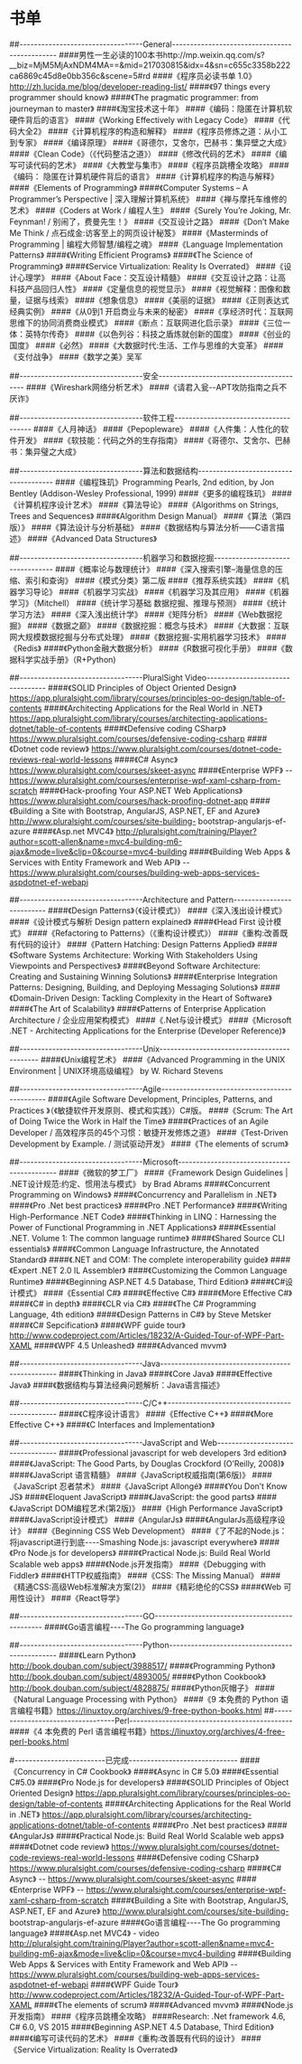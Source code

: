 # 书单
##----------------------------------General----------------------------------------------
####男性一生必读的100本书http://mp.weixin.qq.com/s?__biz=MjM5MjAxNDM4MA==&mid=217030815&idx=4&sn=c655c3358b222ca6869c45d8e0bb356c&scene=5#rd
####《程序员必读书单 1.0》http://zh.lucida.me/blog/developer-reading-list/
####《97 things every programmer should know》
####《The pragmatic programmer: from journeyman to master》
####《淘宝技术这十年》
####《编码：隐匿在计算机软硬件背后的语言》
####《Working Effectively with Legacy Code》
####《代码大全2》
####《计算机程序的构造和解释》
####《程序员修炼之道：从小工到专家》
####《编译原理》
####《哥德尔，艾舍尔，巴赫书：集异壁之大成》
####《Clean Code》（《代码整洁之道》）
####《修改代码的艺术》
####《编写可读代码的艺术》
####《大教堂与集市》
####《程序员跳槽全攻略》
####《编码： 隐匿在计算机硬件背后的语言》
####《计算机程序的构造与解释》
####《Elements of Programming》
####《Computer Systems – A Programmer’s Perspective | 深入理解计算机系统》
####《禅与摩托车维修的艺术》
####《Coders at Work / 编程人生》
####《Surely You’re Joking, Mr. Feynman! / 别闹了，费曼先生！》
####《交互设计之路》
####《Don’t Make Me Think / 点石成金:访客至上的网页设计秘笈》
####《Masterminds of Programming | 编程大师智慧/编程之魂》
####《Language Implementation Patterns》
####《Writing Efficient Programs》
####《The Science of Programming》
####《Service Virtualization: Reality Is Overrated》
####《设计心理学》
####《About Face：交互设计精髓》
####《交互设计之路：让高科技产品回归人性》
####《定量信息的视觉显示》
####《视觉解释：图像和数量，证据与线索》
####《想象信息》
####《美丽的证据》
####《正则表达式经典实例》
####《从0到1 开启商业与未来的秘密》
####《享经济时代：互联网思维下的协同消费商业模式》
####《断点：互联网进化启示录》
####《三位一体：英特尔传奇》
####《以色列谷：科技之盾炼就创新的国度》
####《创业的国度》
####《必然》
####《大数据时代:生活、工作与思维的大变革》
####《支付战争》
####《数学之美》吴军

##----------------------------------安全-----------------------------------------
####《Wireshark网络分析艺术》
####《请君入瓮--APT攻防指南之兵不厌诈》

##----------------------------------软件工程--------------------------------------
####《人月神话》
####《Pepopleware》
####《人件集：人性化的软件开发》
####《软技能：代码之外的生存指南》
####《哥德尔、艾舍尔、巴赫书：集异璧之大成》

##----------------------------------算法和数据结构--------------------------------------
####《编程珠玑》Programming Pearls, 2nd edition, by Jon Bentley (Addison-Wesley Professional, 1999)
####《更多的编程珠玑》
####《计算机程序设计艺术》
####《算法导论》
####《Algorithms on Strings, Trees and Sequences》
####《Algorithm Design Manual》
####《算法（第四版）》
####《算法设计与分析基础》
####《数据结构与算法分析——C语言描述》
####《Advanced Data Structures》

##----------------------------------机器学习和数据挖掘---------------------------------
####《概率论与数理统计》
####《深入搜索引擎–海量信息的压缩、索引和查询》
####《模式分类》第二版
####《推荐系统实践》
####《机器学习导论》
####《机器学习实战》
####《机器学习及其应用》
####《机器学习》（Mitchell）
####《统计学习基础 数据挖掘、推理与预测》
####《统计学习方法》
####《深入浅出统计学》
####《矩阵分析》
####《Web数据挖掘》
####《数据之巅》
####《数据挖掘：概念与技术》
####《大数据：互联网大规模数据挖掘与分布式处理》
####《数据挖掘-实用机器学习技术》
####《Redis》
####《Python金融大数据分析》
####《R数据可视化手册》
####《数据科学实战手册》（R+Python)

##----------------------------------PluralSight Video---------------------------------
####《SOLID Principles of Object Oriented Design》 https://app.pluralsight.com/library/courses/principles-oo-design/table-of-contents
####《Architecting Applications for the Real World in .NET》 https://app.pluralsight.com/library/courses/architecting-applications-dotnet/table-of-contents
####《Defensive coding CSharp》 https://www.pluralsight.com/courses/defensive-coding-csharp
####《Dotnet code review》 https://www.pluralsight.com/courses/dotnet-code-reviews-real-world-lessons
####《C# Async》 https://www.pluralsight.com/courses/skeet-async
####《Enterprise WPF》 -- https://www.pluralsight.com/courses/enterprise-wpf-xaml-csharp-from-scratch
####《Hack-proofing Your ASP.NET Web Applications》https://www.pluralsight.com/courses/hack-proofing-dotnet-app
####《Building a Site with Bootstrap, AngularJS, ASP.NET, EF and Azure》 http://www.pluralsight.com/courses/site-building- bootstrap-angularjs-ef-azure
####《Asp.net MVC4》 http://pluralsight.com/training/Player?author=scott-allen&name=mvc4-building-m6-ajax&mode=live&clip=0&course=mvc4-building
####《Building Web Apps & Services with Entity Framework and Web API》 -- https://www.pluralsight.com/courses/building-web-apps-services-aspdotnet-ef-webapi

##----------------------------------Architecture and Pattern--------------------------
####《Design Patterns》（《设计模式》）
####《深入浅出设计模式》
####《设计模式与解析 Design pattern explained》
####《Head First 设计模式》
####《Refactoring to Patterns》（《重构设计模式》）
####《重构:改善既有代码的设计》
####《Pattern Hatching: Design Patterns Applied》
####《Software Systems Architecture: Working With Stakeholders Using Viewpoints and Perspectives》
####《Beyond Software Architecture: Creating and Sustaining Winning Solutions》
####《Enterprise Integration Patterns: Designing, Building, and Deploying Messaging Solutions》
####《Domain-Driven Design: Tackling Complexity in the Heart of Software》
####《The Art of Scalability》
####《Patterns of Enterprise Application Architecture / 企业应用架构模式》
####《.Net与设计模式》
####《Microsoft .NET - Architecting Applications for the Enterprise (Developer Reference)》

##----------------------------------Unix--------------------------------------------
####《Unix编程艺术》
####《Advanced Programming in the UNIX Environment | UNIX环境高级编程》 by W. Richard Stevens

##----------------------------------Agile----------------------------------------------
####《Agile Software Development, Principles, Patterns, and Practices 》（《敏捷软件开发原则、模式和实践》）C#版。
####《Scrum: The Art of Doing Twice the Work in Half the Time》
####《Practices of an Agile Developer / 高效程序员的45个习惯：敏捷开发修炼之道》
####《Test-Driven Development by Example. / 测试驱动开发》
####《The elements of scrum》

##----------------------------------Microsoft--------------------------------------------
####《微软的梦工厂》
####《Framework Design Guidelines | .NET设计规范:约定、惯用法与模式》 by Brad Abrams
####《Concurrent Programming on Windows》
####《Concurrency and Parallelism in .NET》
####《Pro .Net best practices》
####《Pro .NET Performance》
####《Writing High-Performance .NET Code》
####《Thinking in LINQ：Harnessing the Power of Functional Programming in .NET Applications》
####《Essential .NET. Volume 1: The common language runtime》
####《Shared Source CLI essentials》
####《Common Language Infrastructure, the Annotated Standard》
####《.NET and COM: The complete interoperability guide》
####《Expert .NET 2.0 IL Assembler》
####《Customizing the Common Language Runtime》
####《Beginning ASP.NET 4.5 Database, Third Edition》
####《C#设计模式》
####《Essential C#》
####《Effective C#》
####《More Effective C#》
####《C# in depth》
####《CLR via C#》
####《The C# Programming Language, 4th edition》
####《Design Patterns in C#》 by Steve Metsker
####《C# Sepcification》
####《WPF guide tour》http://www.codeproject.com/Articles/18232/A-Guided-Tour-of-WPF-Part-XAML
####《WPF 4.5 Unleashed》
####《Advanced mvvm》

##----------------------------------Java-------------------------------------------------
####《Thinking in Java》
####《Core Java》
####《Effective Java》
####《数据结构与算法经典问题解析：Java语言描述》

##----------------------------------C/C++-----------------------------------------------
####《C程序设计语言》
####《Effective C++》
####《More Effective C++》
####《C Interfaces and Implementation》

##----------------------------------JavaScript and Web----------------------------------
####《Professional javascript for web developers 3rd edition》
####《JavaScript: The Good Parts, by Douglas Crockford (O’Reilly, 2008)》
####《JavaScript 语言精髓》
####《JavaScript权威指南(第6版)》
####《JavaScript 忍者禁术》
####《JavaScript Allongé》
####《You Don’t Know JS》
####《Eloquent JavaScript》
####《JavaScript: the good parts》
####《JavaScript DOM编程艺术(第2版)》
####《High Performance JavaScript》
####《JavaScript设计模式》
####《AngularJs》
####《AngularJs高级程序设计》
####《Beginning CSS Web Development》
####《了不起的Node.js：将javascript进行到底----Smashing Node.js: javascript everywhere》
####《Pro Node.js for developers》
####《Practical Node.js: Build Real World Scalable web apps》
####《Node.js开发指南》
####《Debugging with Fiddler》
####《HTTP权威指南》
####《CSS: The Missing Manual》
####《精通CSS:高级Web标准解决方案(2)》
####《精彩绝伦的CSS》
####《Web 可用性设计》
####《React导学》

##----------------------------------GO-----------------------------------------------
####《Go语言编程----The Go programming language》

##----------------------------------Python-----------------------------------------------
####《Learn Python》http://book.douban.com/subject/3988517/
####《Programming Python》http://book.douban.com/subject/4893005/
####《Python Cookbook》http://book.douban.com/subject/4828875/
####《Python灰帽子》
####《Natural Language Processing with Python》
####《9 本免费的 Python 语言编程书籍》https://linuxtoy.org/archives/9-free-python-books.html
##----------------------------------Perl---------------------------------------------
####《4 本免费的 Perl 语言编程书籍》https://linuxtoy.org/archives/4-free-perl-books.html

#-------------------------已完成------------------------------
####《Concurrency in C# Cookbook》
####《Async in C# 5.0》
####《Essential C#5.0》
####《Pro Node.js for developers》
####《SOLID Principles of Object Oriented Design》 https://app.pluralsight.com/library/courses/principles-oo-design/table-of-contents
####《Architecting Applications for the Real World in .NET》 https://app.pluralsight.com/library/courses/architecting-applications-dotnet/table-of-contents
####《Pro .Net best practices》
####《AngularJs》
####《Practical Node.js: Build Real World Scalable web apps》
####《Dotnet code review》 https://www.pluralsight.com/courses/dotnet-code-reviews-real-world-lessons
####《Defensive coding CSharp》 https://www.pluralsight.com/courses/defensive-coding-csharp
####《C# Async》 -- https://www.pluralsight.com/courses/skeet-async
####《Enterprise WPF》 -- https://www.pluralsight.com/courses/enterprise-wpf-xaml-csharp-from-scratch
####《Building a Site with Bootstrap, AngularJS, ASP.NET, EF and Azure》 http://www.pluralsight.com/courses/site-building- bootstrap-angularjs-ef-azure
####《Go语言编程----The Go programming language》
####《Asp.net MVC4》 - video http://pluralsight.com/training/Player?author=scott-allen&name=mvc4-building-m6-ajax&mode=live&clip=0&course=mvc4-building
####《Building Web Apps & Services with Entity Framework and Web API》 -- https://www.pluralsight.com/courses/building-web-apps-services-aspdotnet-ef-webapi
####《WPF Guide Tour》http://www.codeproject.com/Articles/18232/A-Guided-Tour-of-WPF-Part-XAML
####《The elements of scrum》
####《Advanced mvvm》
####《Node.js开发指南》
####《程序员跳槽全攻略》
####Research: .Net framework 4.6, C# 6.0, VS 2015
####《Beginning ASP.NET 4.5 Database, Third Edition》
####《编写可读代码的艺术》
####《重构:改善既有代码的设计》
####《Service Virtualization: Reality Is Overrated》

